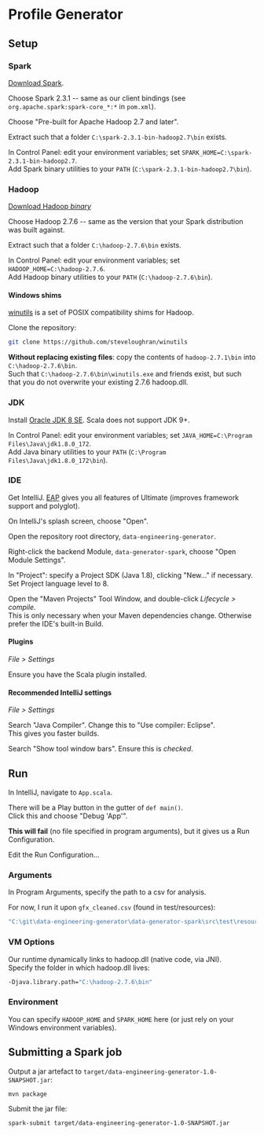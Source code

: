 # Profile Generator

## Setup

### Spark

[Download Spark](https://spark.apache.org/downloads.html).

Choose Spark 2.3.1 -- same as our client bindings (see `org.apache.spark:spark-core_*:*` in `pom.xml`).

Choose "Pre-built for Apache Hadoop 2.7 and later".

Extract such that a folder `C:\spark-2.3.1-bin-hadoop2.7\bin` exists.

In Control Panel: edit your environment variables; set `SPARK_HOME=C:\spark-2.3.1-bin-hadoop2.7`.  
Add Spark binary utilities to your `PATH` (`C:\spark-2.3.1-bin-hadoop2.7\bin`).

### Hadoop

[Download Hadoop _binary_](https://hadoop.apache.org/releases.html)

Choose Hadoop 2.7.6 -- same as the version that your Spark distribution was built against.

Extract such that a folder `C:\hadoop-2.7.6\bin` exists.

In Control Panel: edit your environment variables; set `HADOOP_HOME=C:\hadoop-2.7.6`.  
Add Hadoop binary utilities to your `PATH` (`C:\hadoop-2.7.6\bin`).

#### Windows shims

[winutils](https://github.com/steveloughran/winutils) is a set of POSIX compatibility shims for Hadoop.

Clone the repository:

```bash
git clone https://github.com/steveloughran/winutils
```

**Without replacing existing files**: copy the contents of `hadoop-2.7.1\bin` into `C:\hadoop-2.7.6\bin`.  
Such that `C:\hadoop-2.7.6\bin\winutils.exe` and friends exist, but such that you do not overwrite your existing 2.7.6 hadoop.dll.

### JDK

Install [Oracle JDK 8 SE](http://www.oracle.com/technetwork/java/javase/downloads/jdk8-downloads-2133151.html). Scala does not support JDK 9+.

In Control Panel: edit your environment variables; set `JAVA_HOME=C:\Program Files\Java\jdk1.8.0_172`.  
Add Java binary utilities to your `PATH` (`C:\Program Files\Java\jdk1.8.0_172\bin`).

### IDE

Get IntelliJ. [EAP](https://www.jetbrains.com/idea/nextversion/) gives you all features of Ultimate (improves framework support and polyglot).

On IntelliJ's splash screen, choose "Open".

Open the repository root directory, `data-engineering-generator`.

Right-click the backend Module, `data-generator-spark`, choose "Open Module Settings".

In "Project": specify a Project SDK (Java 1.8), clicking "New..." if necessary.  
Set Project language level to 8.

Open the "Maven Projects" Tool Window, and double-click _Lifecycle > compile_.  
This is only necessary when your Maven dependencies change. Otherwise prefer the IDE's built-in Build.

#### Plugins

_File > Settings_

Ensure you have the Scala plugin installed.

#### Recommended IntelliJ settings

_File > Settings_

Search "Java Compiler". Change this to "Use compiler: Eclipse".  
This gives you faster builds.

Search "Show tool window bars". Ensure this is _checked_.

## Run

In IntelliJ, navigate to `App.scala`.

There will be a Play button in the gutter of `def main()`.  
Click this and choose "Debug 'App'".

**This will fail** (no file specified in program arguments), but it gives us a Run Configuration.

Edit the Run Configuration...

### Arguments

In Program Arguments, specify the path to a csv for analysis.

For now, I run it upon `gfx_cleaned.csv` (found in test/resources):

```bash
"C:\git\data-engineering-generator\data-generator-spark\src\test\resources\gfx_cleaned.csv"
```

### VM Options

Our runtime dynamically links to hadoop.dll (native code, via JNI).  
Specify the folder in which hadoop.dll lives:

```bash
-Djava.library.path="C:\hadoop-2.7.6\bin"
```

### Environment

You can specify `HADOOP_HOME` and `SPARK_HOME` here (or just rely on your Windows environment variables).

## Submitting a Spark job

Output a jar artefact to `target/data-engineering-generator-1.0-SNAPSHOT.jar`:

```bash
mvn package
```

Submit the jar file:

```bash
spark-submit target/data-engineering-generator-1.0-SNAPSHOT.jar
```
